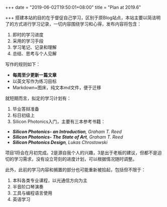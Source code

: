 +++
date = "2019-06-02T19:50:01+08:00"
title = "Plan at 2019.6"

+++
搭建本站的目的在于督促自己学习，区别于原Blog站点，本站主要以简洁明了的方式进行学习记录，一切内容围绕学习和心得，发布内容将包含：

1. 即时的学习进度
2. 采用的学习手段
3. 学习笔记、记录和理解
4. 总结、思考与个人见解

写作的规则如下： 
- **每周至少更新一篇文章** 
- 以英文写作为练习目标 
- Markdown+图床，纯文本md文件，便于迁移 

就短期而言，拟定的学习计划有： 
1. 毕业答辩准备  
2. 标日初级上 
3. Silicon Photonics入门，主要有三本参考书籍：  
- ***Silicon Photonics- an Introduction**, Graham T. Reed*  
- ***Silicon Photonics- The State of Art**, Graham T. Reed*  
- ***Silicon Photonics Design**, Lukas Chrostowski*  

项目1将会在月初完成。2是源自我个人的兴趣，3是出于老板的建议，但都不是迫切的学习需求，没有设立苛刻的进度计划，可以根据情况随时调整。

此外，此前的学习内容和搁置的部分也可能重新被拾起，包括但不限于： 

1. 本科各类专业课程，以光通信方向为主 
2. 半音阶口琴演奏 
3. 工具与编程语言使用 
4. 英语学习 